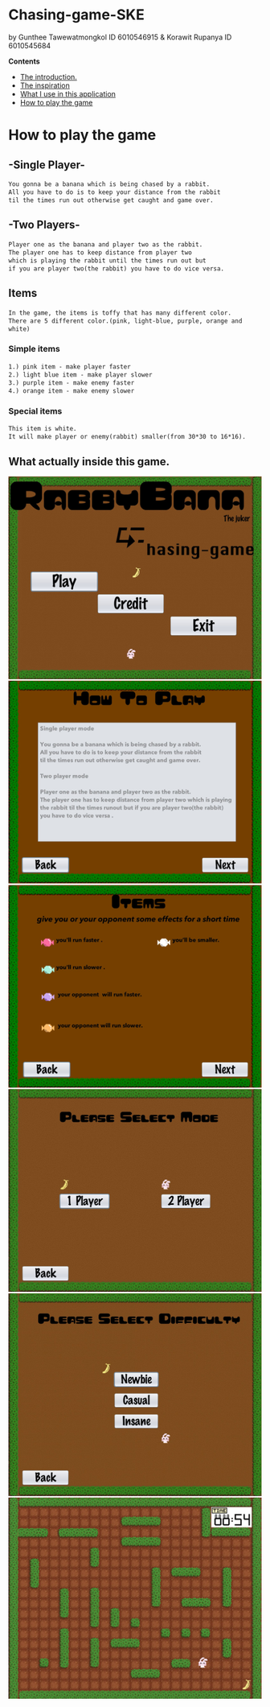 # Chasing-game-SKE 
by Gunthee Tawewatmongkol ID 6010546915 & Korawit Rupanya ID 6010545684

**Contents**
- [The introduction.](#the-introduction)
- [The inspiration](#the-inspiration)
- [What I use in this application](#how-is-become-this-application)
- [How to play the game](#how-to-play-the-game)



# How to play the game

## -Single Player-

    You gonna be a banana which is being chased by a rabbit.
    All you have to do is to keep your distance from the rabbit 
    til the times run out otherwise get caught and game over.

## -Two Players-

    Player one as the banana and player two as the rabbit.
    The player one has to keep distance from player two 
    which is playing the rabbit until the times run out but 
    if you are player two(the rabbit) you have to do vice versa.

## Items
    In the game, the items is toffy that has many different color.
    There are 5 different color.(pink, light-blue, purple, orange and white)

   ### Simple items

	1.) pink item - make player faster
 	2.) light blue item - make player slower
 	3.) purple item - make enemy faster
 	4.) orange item - make enemy slower

  ### Special items

	This item is white.
	It will make player or enemy(rabbit) smaller(from 30*30 to 16*16).

## What actually inside this game.

![h1](readmeimage/Screen_Shot_2560-12-15_at_15_32_49.jpg)
![h2](readmeimage/Screen_Shot_2560-12-15_at_15_33_06.jpg)
![h3](readmeimage/Screen_Shot_2560-12-15_at_15_33_19.jpg)
![h4](readmeimage/Screen_Shot_2560-12-15_at_15_33_30.jpg)
![h5](readmeimage/Screen_Shot_2560-12-15_at_15_33_48.jpg)
![h6](readmeimage/Screen_Shot_2560-12-15_at_15_34_04.jpg)



    

